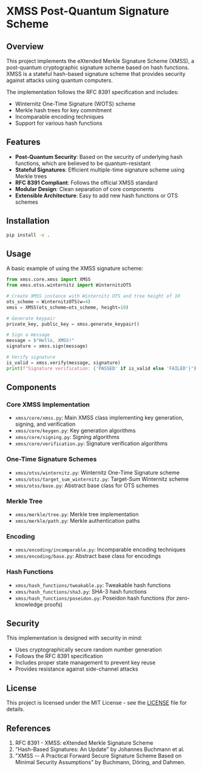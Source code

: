# XMSS Post-Quantum Signature Scheme

## Overview

This project implements the eXtended Merkle Signature Scheme (XMSS), a post-quantum cryptographic signature scheme based on hash functions. XMSS is a stateful hash-based signature scheme that provides security against attacks using quantum computers.

The implementation follows the RFC 8391 specification and includes:
- Winternitz One-Time Signature (WOTS) scheme
- Merkle hash trees for key commitment
- Incomparable encoding techniques
- Support for various hash functions

## Features

- **Post-Quantum Security**: Based on the security of underlying hash functions, which are believed to be quantum-resistant
- **Stateful Signatures**: Efficient multiple-time signature scheme using Merkle trees
- **RFC 8391 Compliant**: Follows the official XMSS standard
- **Modular Design**: Clean separation of core components
- **Extensible Architecture**: Easy to add new hash functions or OTS schemes

## Installation

```bash
pip install -e .
```

## Usage

A basic example of using the XMSS signature scheme:

```python
from xmss.core.xmss import XMSS
from xmss.otss.winternitz import WinternitzOTS

# Create XMSS instance with Winternitz OTS and tree height of 10
ots_scheme = WinternitzOTS(w=4)
xmss = XMSS(ots_scheme=ots_scheme, height=10)

# Generate keypair
private_key, public_key = xmss.generate_keypair()

# Sign a message
message = b"Hello, XMSS!"
signature = xmss.sign(message)

# Verify signature
is_valid = xmss.verify(message, signature)
print(f"Signature verification: {'PASSED' if is_valid else 'FAILED'}")
```

## Components

### Core XMSS Implementation
- `xmss/core/xmss.py`: Main XMSS class implementing key generation, signing, and verification
- `xmss/core/keygen.py`: Key generation algorithms
- `xmss/core/signing.py`: Signing algorithms
- `xmss/core/verification.py`: Signature verification algorithms

### One-Time Signature Schemes
- `xmss/otss/winternitz.py`: Winternitz One-Time Signature scheme
- `xmss/otss/target_sum_winternitz.py`: Target-Sum Winternitz scheme
- `xmss/otss/base.py`: Abstract base class for OTS schemes

### Merkle Tree
- `xmss/merkle/tree.py`: Merkle tree implementation
- `xmss/merkle/path.py`: Merkle authentication paths

### Encoding
- `xmss/encoding/incomparable.py`: Incomparable encoding techniques
- `xmss/encoding/base.py`: Abstract base class for encodings

### Hash Functions
- `xmss/hash_functions/tweakable.py`: Tweakable hash functions
- `xmss/hash_functions/sha3.py`: SHA-3 hash functions
- `xmss/hash_functions/poseidon.py`: Poseidon hash functions (for zero-knowledge proofs)

## Security

This implementation is designed with security in mind:
- Uses cryptographically secure random number generation
- Follows the RFC 8391 specification
- Includes proper state management to prevent key reuse
- Provides resistance against side-channel attacks

## License

This project is licensed under the MIT License - see the [LICENSE](LICENSE) file for details.

## References

1. RFC 8391 - XMSS: eXtended Merkle Signature Scheme
2. "Hash-Based Signatures: An Update" by Johannes Buchmann et al.
3. "XMSS -- A Practical Forward Secure Signature Scheme Based on Minimal Security Assumptions" by Buchmann, Döring, and Dahmen.
